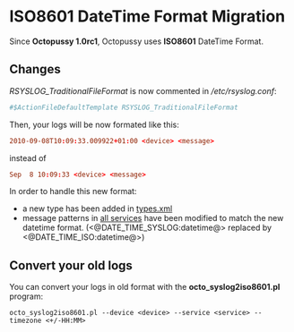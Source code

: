 # ISO8601 DateTime Format Migration

Since **Octopussy 1.0rc1**, Octopussy uses **ISO8601** DateTime Format.

## Changes

*RSYSLOG_TraditionalFileFormat* is now commented in */etc/rsyslog.conf*:

```conf
#$ActionFileDefaultTemplate RSYSLOG_TraditionalFileFormat
```

Then, your logs will be now formated like this:

```conf
2010-09-08T10:09:33.009922+01:00 <device> <message>
```

instead of

```conf
Sep  8 10:09:33 <device> <message>
```

In order to handle this new format:

* a new type has been added in [types.xml](http://syslog-analyzer.svn.sourceforge.net/viewvc/syslog-analyzer/tags/Octopussy-1.0rc1/var/lib/octopussy/conf/types.xml?revision=428&view=markup)
* message patterns in [all services](http://syslog-analyzer.svn.sourceforge.net/viewvc/syslog-analyzer/tags/Octopussy-1.0rc1/var/lib/octopussy/conf/services/) have been modified to match the new datetime format. (<@DATE_TIME_SYSLOG:datetime@> replaced by <@DATE_TIME_ISO:datetime@>) 

## Convert your old logs

You can convert your logs in old format with the **octo_syslog2iso8601.pl** program:

```shell
octo_syslog2iso8601.pl --device <device> --service <service> --timezone <+/-HH:MM>
```
